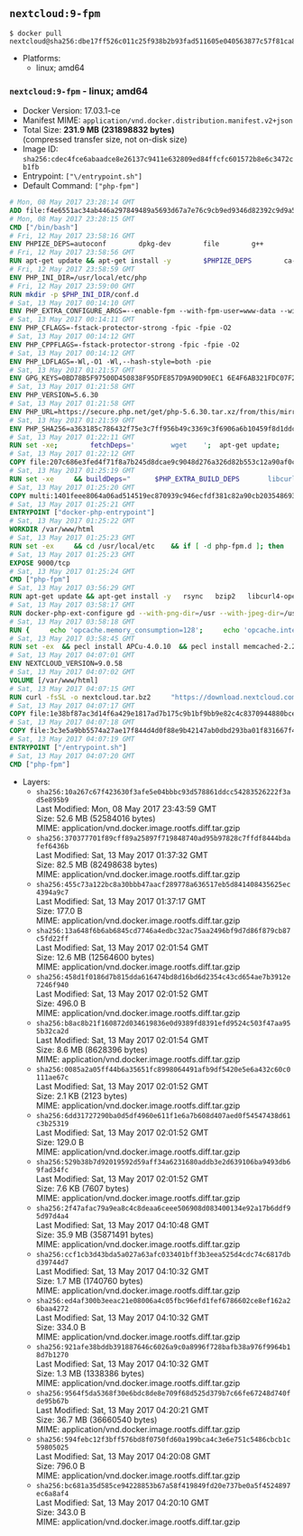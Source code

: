 ## `nextcloud:9-fpm`

```console
$ docker pull nextcloud@sha256:dbe17ff526c011c25f938b2b93fad511605e040563877c57f81ca841402412e0
```

-	Platforms:
	-	linux; amd64

### `nextcloud:9-fpm` - linux; amd64

-	Docker Version: 17.03.1-ce
-	Manifest MIME: `application/vnd.docker.distribution.manifest.v2+json`
-	Total Size: **231.9 MB (231898832 bytes)**  
	(compressed transfer size, not on-disk size)
-	Image ID: `sha256:cdec4fce6abaadce8e26137c9411e632809ed84ffcfc601572b8e6c3472cb1fb`
-	Entrypoint: `["\/entrypoint.sh"]`
-	Default Command: `["php-fpm"]`

```dockerfile
# Mon, 08 May 2017 23:28:14 GMT
ADD file:f4e6551ac34ab446a297849489a5693d67a7e76c9cb9ed9346d82392c9d9a5fe in / 
# Mon, 08 May 2017 23:28:15 GMT
CMD ["/bin/bash"]
# Fri, 12 May 2017 23:58:16 GMT
ENV PHPIZE_DEPS=autoconf 		dpkg-dev 		file 		g++ 		gcc 		libc-dev 		libpcre3-dev 		make 		pkg-config 		re2c
# Fri, 12 May 2017 23:58:56 GMT
RUN apt-get update && apt-get install -y 		$PHPIZE_DEPS 		ca-certificates 		curl 		libedit2 		libsqlite3-0 		libxml2 		xz-utils 	--no-install-recommends && rm -r /var/lib/apt/lists/*
# Fri, 12 May 2017 23:58:59 GMT
ENV PHP_INI_DIR=/usr/local/etc/php
# Fri, 12 May 2017 23:59:00 GMT
RUN mkdir -p $PHP_INI_DIR/conf.d
# Sat, 13 May 2017 00:14:10 GMT
ENV PHP_EXTRA_CONFIGURE_ARGS=--enable-fpm --with-fpm-user=www-data --with-fpm-group=www-data
# Sat, 13 May 2017 00:14:11 GMT
ENV PHP_CFLAGS=-fstack-protector-strong -fpic -fpie -O2
# Sat, 13 May 2017 00:14:12 GMT
ENV PHP_CPPFLAGS=-fstack-protector-strong -fpic -fpie -O2
# Sat, 13 May 2017 00:14:12 GMT
ENV PHP_LDFLAGS=-Wl,-O1 -Wl,--hash-style=both -pie
# Sat, 13 May 2017 01:21:57 GMT
ENV GPG_KEYS=0BD78B5F97500D450838F95DFE857D9A90D90EC1 6E4F6AB321FDC07F2C332E3AC2BF0BC433CFC8B3
# Sat, 13 May 2017 01:21:58 GMT
ENV PHP_VERSION=5.6.30
# Sat, 13 May 2017 01:21:58 GMT
ENV PHP_URL=https://secure.php.net/get/php-5.6.30.tar.xz/from/this/mirror PHP_ASC_URL=https://secure.php.net/get/php-5.6.30.tar.xz.asc/from/this/mirror
# Sat, 13 May 2017 01:21:59 GMT
ENV PHP_SHA256=a363185c786432f75e3c7ff956b49c3369c3f6906a6b10459f8d1ddc22f70805 PHP_MD5=68753955a8964ae49064c6424f81eb3e
# Sat, 13 May 2017 01:22:11 GMT
RUN set -xe; 		fetchDeps=' 		wget 	'; 	apt-get update; 	apt-get install -y --no-install-recommends $fetchDeps; 	rm -rf /var/lib/apt/lists/*; 		mkdir -p /usr/src; 	cd /usr/src; 		wget -O php.tar.xz "$PHP_URL"; 		if [ -n "$PHP_SHA256" ]; then 		echo "$PHP_SHA256 *php.tar.xz" | sha256sum -c -; 	fi; 	if [ -n "$PHP_MD5" ]; then 		echo "$PHP_MD5 *php.tar.xz" | md5sum -c -; 	fi; 		if [ -n "$PHP_ASC_URL" ]; then 		wget -O php.tar.xz.asc "$PHP_ASC_URL"; 		export GNUPGHOME="$(mktemp -d)"; 		for key in $GPG_KEYS; do 			gpg --keyserver ha.pool.sks-keyservers.net --recv-keys "$key"; 		done; 		gpg --batch --verify php.tar.xz.asc php.tar.xz; 		rm -r "$GNUPGHOME"; 	fi; 		apt-get purge -y --auto-remove $fetchDeps
# Sat, 13 May 2017 01:22:12 GMT
COPY file:207c686e3fed4f71f8a7b245d8dcae9c9048d276a326d82b553c12a90af0c0ca in /usr/local/bin/ 
# Sat, 13 May 2017 01:25:19 GMT
RUN set -xe 	&& buildDeps=" 		$PHP_EXTRA_BUILD_DEPS 		libcurl4-openssl-dev 		libedit-dev 		libsqlite3-dev 		libssl-dev 		libxml2-dev 	" 	&& apt-get update && apt-get install -y $buildDeps --no-install-recommends && rm -rf /var/lib/apt/lists/* 		&& export CFLAGS="$PHP_CFLAGS" 		CPPFLAGS="$PHP_CPPFLAGS" 		LDFLAGS="$PHP_LDFLAGS" 	&& docker-php-source extract 	&& cd /usr/src/php 	&& gnuArch="$(dpkg-architecture --query DEB_BUILD_GNU_TYPE)" 	&& ./configure 		--build="$gnuArch" 		--with-config-file-path="$PHP_INI_DIR" 		--with-config-file-scan-dir="$PHP_INI_DIR/conf.d" 				--disable-cgi 				--enable-ftp 		--enable-mbstring 		--enable-mysqlnd 				--with-curl 		--with-libedit 		--with-openssl 		--with-zlib 				--with-pcre-regex=/usr 		--with-libdir="lib/$gnuArch" 				$PHP_EXTRA_CONFIGURE_ARGS 	&& make -j "$(nproc)" 	&& make install 	&& { find /usr/local/bin /usr/local/sbin -type f -executable -exec strip --strip-all '{}' + || true; } 	&& make clean 	&& docker-php-source delete 		&& apt-get purge -y --auto-remove -o APT::AutoRemove::RecommendsImportant=false $buildDeps
# Sat, 13 May 2017 01:25:20 GMT
COPY multi:1401feee8064a06ad514519ec870939c946ecfdf381c82a90cb2035486938ee9 in /usr/local/bin/ 
# Sat, 13 May 2017 01:25:21 GMT
ENTRYPOINT ["docker-php-entrypoint"]
# Sat, 13 May 2017 01:25:22 GMT
WORKDIR /var/www/html
# Sat, 13 May 2017 01:25:23 GMT
RUN set -ex 	&& cd /usr/local/etc 	&& if [ -d php-fpm.d ]; then 		sed 's!=NONE/!=!g' php-fpm.conf.default | tee php-fpm.conf > /dev/null; 		cp php-fpm.d/www.conf.default php-fpm.d/www.conf; 	else 		mkdir php-fpm.d; 		cp php-fpm.conf.default php-fpm.d/www.conf; 		{ 			echo '[global]'; 			echo 'include=etc/php-fpm.d/*.conf'; 		} | tee php-fpm.conf; 	fi 	&& { 		echo '[global]'; 		echo 'error_log = /proc/self/fd/2'; 		echo; 		echo '[www]'; 		echo '; if we send this to /proc/self/fd/1, it never appears'; 		echo 'access.log = /proc/self/fd/2'; 		echo; 		echo 'clear_env = no'; 		echo; 		echo '; Ensure worker stdout and stderr are sent to the main error log.'; 		echo 'catch_workers_output = yes'; 	} | tee php-fpm.d/docker.conf 	&& { 		echo '[global]'; 		echo 'daemonize = no'; 		echo; 		echo '[www]'; 		echo 'listen = [::]:9000'; 	} | tee php-fpm.d/zz-docker.conf
# Sat, 13 May 2017 01:25:23 GMT
EXPOSE 9000/tcp
# Sat, 13 May 2017 01:25:24 GMT
CMD ["php-fpm"]
# Sat, 13 May 2017 03:56:29 GMT
RUN apt-get update && apt-get install -y   rsync   bzip2   libcurl4-openssl-dev   libfreetype6-dev   libicu-dev   libjpeg-dev   libldap2-dev   libmcrypt-dev   libmemcached-dev   libpng12-dev   libpq-dev   libxml2-dev   && rm -rf /var/lib/apt/lists/*
# Sat, 13 May 2017 03:58:17 GMT
RUN docker-php-ext-configure gd --with-png-dir=/usr --with-jpeg-dir=/usr   && docker-php-ext-configure ldap --with-libdir=lib/x86_64-linux-gnu   && docker-php-ext-install gd exif intl mbstring mcrypt ldap mysql opcache pdo_mysql pdo_pgsql pgsql zip
# Sat, 13 May 2017 03:58:18 GMT
RUN {     echo 'opcache.memory_consumption=128';     echo 'opcache.interned_strings_buffer=8';     echo 'opcache.max_accelerated_files=4000';     echo 'opcache.revalidate_freq=60';     echo 'opcache.fast_shutdown=1';     echo 'opcache.enable_cli=1';   } > /usr/local/etc/php/conf.d/opcache-recommended.ini
# Sat, 13 May 2017 03:58:45 GMT
RUN set -ex  && pecl install APCu-4.0.10  && pecl install memcached-2.2.0  && pecl install redis-2.2.8  && docker-php-ext-enable apcu redis memcached
# Sat, 13 May 2017 04:07:01 GMT
ENV NEXTCLOUD_VERSION=9.0.58
# Sat, 13 May 2017 04:07:02 GMT
VOLUME [/var/www/html]
# Sat, 13 May 2017 04:07:15 GMT
RUN curl -fsSL -o nextcloud.tar.bz2     "https://download.nextcloud.com/server/releases/nextcloud-${NEXTCLOUD_VERSION}.tar.bz2"  && curl -fsSL -o nextcloud.tar.bz2.asc     "https://download.nextcloud.com/server/releases/nextcloud-${NEXTCLOUD_VERSION}.tar.bz2.asc"  && export GNUPGHOME="$(mktemp -d)"  && gpg --keyserver ha.pool.sks-keyservers.net --recv-keys 28806A878AE423A28372792ED75899B9A724937A  && gpg --batch --verify nextcloud.tar.bz2.asc nextcloud.tar.bz2  && rm -r "$GNUPGHOME" nextcloud.tar.bz2.asc  && tar -xjf nextcloud.tar.bz2 -C /usr/src/  && rm nextcloud.tar.bz2  && rm -rf /usr/src/nextcloud/updater  && mkdir -p /usr/src/nextcloud/data  && mkdir -p /usr/src/nextcloud/custom_apps  && mkdir -p /usr/src/nextcloud/assets  && find /usr/src/nextcloud/ -type f -print0 | xargs -0 chmod 0640  && find /usr/src/nextcloud/ -type d -print0 | xargs -0 chmod 0750  && chown -R root:www-data /usr/src/nextcloud/  && chown -R www-data:www-data /usr/src/nextcloud/custom_apps/  && chown -R www-data:www-data /usr/src/nextcloud/config/  && chown -R www-data:www-data /usr/src/nextcloud/assets/  && chown -R www-data:www-data /usr/src/nextcloud/data/  && chown -R www-data:www-data /usr/src/nextcloud/themes/  && chmod +x /usr/src/nextcloud/occ
# Sat, 13 May 2017 04:07:17 GMT
COPY file:1e38bf87ac3d14f6a429e1817ad7b175c9b1bf9bb9e82c4c8370944880bce70d in /entrypoint.sh 
# Sat, 13 May 2017 04:07:18 GMT
COPY file:3c3e5a9bb5574a27ae17f844d4d0f88e9b42147ab0dbd293ba01f831667f4daf in /usr/src/nextcloud/config/apps.config.php 
# Sat, 13 May 2017 04:07:19 GMT
ENTRYPOINT ["/entrypoint.sh"]
# Sat, 13 May 2017 04:07:20 GMT
CMD ["php-fpm"]
```

-	Layers:
	-	`sha256:10a267c67f423630f3afe5e04bbbc93d578861ddcc54283526222f3ad5e895b9`  
		Last Modified: Mon, 08 May 2017 23:43:59 GMT  
		Size: 52.6 MB (52584016 bytes)  
		MIME: application/vnd.docker.image.rootfs.diff.tar.gzip
	-	`sha256:370377701f89cff89a25897f719848740ad95b97828c7ffdf8444bdafef6436b`  
		Last Modified: Sat, 13 May 2017 01:37:32 GMT  
		Size: 82.5 MB (82498638 bytes)  
		MIME: application/vnd.docker.image.rootfs.diff.tar.gzip
	-	`sha256:455c73a122bc8a30bbb47aacf289778a636517eb5d841408435625ec4394a9c7`  
		Last Modified: Sat, 13 May 2017 01:37:17 GMT  
		Size: 177.0 B  
		MIME: application/vnd.docker.image.rootfs.diff.tar.gzip
	-	`sha256:13a648f6b6ab6845cd7746a4edbc32ac75aa2496bf9d7d86f879cb87c5fd22ff`  
		Last Modified: Sat, 13 May 2017 02:01:54 GMT  
		Size: 12.6 MB (12564600 bytes)  
		MIME: application/vnd.docker.image.rootfs.diff.tar.gzip
	-	`sha256:458d1f0186d7b815dda616474bd8d16bd6d2354c43cd654ae7b3912e7246f940`  
		Last Modified: Sat, 13 May 2017 02:01:52 GMT  
		Size: 496.0 B  
		MIME: application/vnd.docker.image.rootfs.diff.tar.gzip
	-	`sha256:b8ac8b21f160872d034619836e0d9389fd8391efd9524c503f47aa955b32ca2d`  
		Last Modified: Sat, 13 May 2017 02:01:54 GMT  
		Size: 8.6 MB (8628396 bytes)  
		MIME: application/vnd.docker.image.rootfs.diff.tar.gzip
	-	`sha256:0085a2a05ff44b6a35651fc8998064491afb9df5420e5e6a432c60c0111ae67c`  
		Last Modified: Sat, 13 May 2017 02:01:52 GMT  
		Size: 2.1 KB (2123 bytes)  
		MIME: application/vnd.docker.image.rootfs.diff.tar.gzip
	-	`sha256:6dd31727290ba0d5df4960e611f1e6a7b608d407aed0f54547438d61c3b25319`  
		Last Modified: Sat, 13 May 2017 02:01:52 GMT  
		Size: 129.0 B  
		MIME: application/vnd.docker.image.rootfs.diff.tar.gzip
	-	`sha256:529b38b7d92019592d59aff34a6231680addb3e2d639106ba9493db69fad34fc`  
		Last Modified: Sat, 13 May 2017 02:01:52 GMT  
		Size: 7.6 KB (7607 bytes)  
		MIME: application/vnd.docker.image.rootfs.diff.tar.gzip
	-	`sha256:2f47afac79a9ea8c4c8deaa6ceee506908d083400134e92a17b6ddf95d97d4a4`  
		Last Modified: Sat, 13 May 2017 04:10:48 GMT  
		Size: 35.9 MB (35871491 bytes)  
		MIME: application/vnd.docker.image.rootfs.diff.tar.gzip
	-	`sha256:ccf1cb3d43bda5a027a63afc033401bff3b3eea525d4cdc74c6817dbd39744d7`  
		Last Modified: Sat, 13 May 2017 04:10:32 GMT  
		Size: 1.7 MB (1740760 bytes)  
		MIME: application/vnd.docker.image.rootfs.diff.tar.gzip
	-	`sha256:ed4af300b3eeac21e08006a4c05fbc96efd1fef6786602ce8ef162a26baa4272`  
		Last Modified: Sat, 13 May 2017 04:10:32 GMT  
		Size: 334.0 B  
		MIME: application/vnd.docker.image.rootfs.diff.tar.gzip
	-	`sha256:921afe38bddb391887646c6026a9c0a8996f728bafb38a976f9964b18d7b1270`  
		Last Modified: Sat, 13 May 2017 04:10:32 GMT  
		Size: 1.3 MB (1338386 bytes)  
		MIME: application/vnd.docker.image.rootfs.diff.tar.gzip
	-	`sha256:9564f5da5368f30e6bdc8de8e709f68d525d379b7c66fe67248d740fde95b67b`  
		Last Modified: Sat, 13 May 2017 04:20:21 GMT  
		Size: 36.7 MB (36660540 bytes)  
		MIME: application/vnd.docker.image.rootfs.diff.tar.gzip
	-	`sha256:594febc12f3bff576bd8f0750fd60a199bca4c3e6e751c5486cbcb1c59805025`  
		Last Modified: Sat, 13 May 2017 04:20:08 GMT  
		Size: 796.0 B  
		MIME: application/vnd.docker.image.rootfs.diff.tar.gzip
	-	`sha256:bc681a35d585ce94228853b67a58f419849fd20e737be0a5f4524897ec6a8af4`  
		Last Modified: Sat, 13 May 2017 04:20:10 GMT  
		Size: 343.0 B  
		MIME: application/vnd.docker.image.rootfs.diff.tar.gzip
